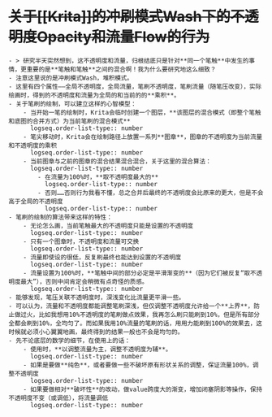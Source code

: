 # ~~关于[[Krita]]的冲刷模式Wash下的不透明度Opacity和流量Flow的行为~~
	- > 研究半天突然想到，这不透明度和流量，归根结底只是针对**同一个笔触**中发生的事情，更重要的是**笔触和笔触**之间的混合啊！我为什么要研究地这么细致？
	- 注意这里说的是冲刷模式Wash，堆积模式。
	- 这里有四个属性——全局不透明度，全局流量，笔刷不透明度，笔刷流量（随笔压改变），实际绘画时，得到的不透明度和流量为全局的和当前的的**乘积**。
	- 关于笔刷的绘制，可以建立这样的心智模型：
		- 当开始一笔的绘制时，Krita会临时创建一个图层，**该图层的混合模式（即整个笔触和底图的合并方式）为当前笔刷的混合模式**
		  logseq.order-list-type:: number
		- 笔尖移动时，Krita会在绘制路径上放置一系列**图章**，图章的不透明度为当前流量和不透明度的乘积
		  logseq.order-list-type:: number
		- 当前图章与之前的图章的混合结果混合混合，关于这里的混合算法：
		  logseq.order-list-type:: number
			- 在流量为100%时，**取不透明度最大的**
			  logseq.order-list-type:: number
			- 否则……否则行为我看不懂，总之合并后最终的不透明度会比原来的更大，但是不会高于全局的不透明度
			  logseq.order-list-type:: number
	- 笔刷的绘制的算法带来这样的特性：
		- 无论怎么画，当前笔触最大的不透明度只能是设置的不透明度
		  logseq.order-list-type:: number
		- 只有一个图章时，不透明度和流量可交换
		  logseq.order-list-type:: number
		- 流量即使设的很低，反复刷最终也能达到设置的不透明度
		  logseq.order-list-type:: number
		- 流量设置为100%时，**笔触中间的部分必定是平滑渐变的**（因为它们被反复“取不透明度最大”），否则中间肯定会稍微有点奇怪的质感。
		  logseq.order-list-type:: number
	- 能够发现，笔压关联不透明度时，深浅变化比流量更平滑一些。
	- 可以认为，流量和不透明度都能调整笔刷深浅，但仅调整不透明度允许给一个**上界**，防止做过火，比如我想用10%不透明度的笔刷做点效果，我再怎么刷只能刷到10%，但是所有部分全都会刷到10%，全均匀了。而如果我用10%流量的笔刷的话，用用力能刷到100%的效果去，这时候就必须小心翼翼地画，最终得到的结果一般也不会是均匀的。
	- 先不论底层的数学的细节，在使用上的话：
		- 使用时，**以调整流量为主，调整不透明度为辅**。
		  logseq.order-list-type:: number
		- 如果是要做**纯色**，或者要做一些不破坏原有形状关系的调整，保证流量100%，调整不透明度
		  logseq.order-list-type:: number
		- 如果要做相对**破坏性**的改动，做value跨度大的渐变，增加闭塞阴影等操作，保持不透明度不变（或调低），将流量调低
		  logseq.order-list-type:: number